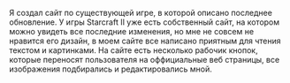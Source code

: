 Я создал сайт по существующей игре, в которой описано последнее обновление.
У игры Starcraft II уже есть собственный сайт, на котором можно увидеть все последние изменения, но мне не совсем не нравится
его дизайн, в моем сайте все написано приятным для чтения текстом и картинками. На сайте есть несколько рабочик кнопок, которые переносят
пользователя на оффициальные веб страницы, все изображения подбирались и редактировались мной.

